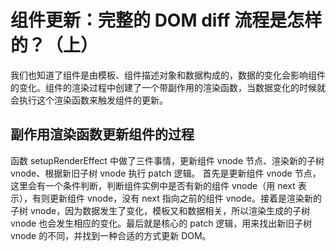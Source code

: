 # 组件更新：完整的 DOM diff 流程是怎样的？（上）

我们也知道了组件是由模板、组件描述对象和数据构成的，数据的变化会影响组件的变化。组件的渲染过程中创建了一个带副作用的渲染函数，当数据变化的时候就会执行这个渲染函数来触发组件的更新。

## 副作用渲染函数更新组件的过程

函数 setupRenderEffect 中做了三件事情，更新组件 vnode 节点、渲染新的子树 vnode、根据新旧子树 vnode 执行 patch 逻辑。
首先是更新组件 vnode 节点，这里会有一个条件判断，判断组件实例中是否有新的组件 vnode（用 next 表示），有则更新组件 vnode，没有 next 指向之前的组件 vnode。接着是渲染新的子树 vnode，因为数据发生了变化，模板又和数据相关，所以渲染生成的子树 vnode 也会发生相应的变化。最后就是核心的 patch 逻辑，用来找出新旧子树 vnode 的不同，并找到一种合适的方式更新 DOM。